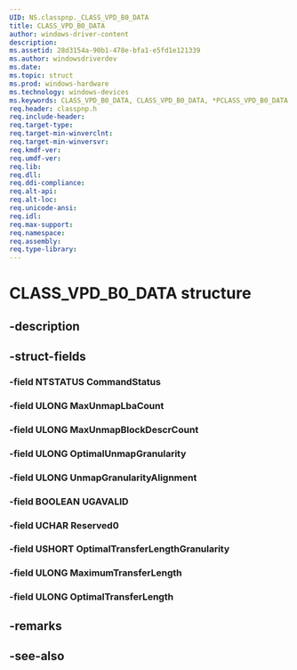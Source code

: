 ```yaml
---
UID: NS.classpnp._CLASS_VPD_B0_DATA
title: CLASS_VPD_B0_DATA
author: windows-driver-content
description: 
ms.assetid: 28d3154a-90b1-478e-bfa1-e5fd1e121339
ms.author: windowsdriverdev
ms.date: 
ms.topic: struct
ms.prod: windows-hardware
ms.technology: windows-devices
ms.keywords: CLASS_VPD_B0_DATA, CLASS_VPD_B0_DATA, *PCLASS_VPD_B0_DATA
req.header: classpnp.h
req.include-header:
req.target-type:
req.target-min-winverclnt:
req.target-min-winversvr:
req.kmdf-ver:
req.umdf-ver:
req.lib:
req.dll:
req.ddi-compliance:
req.alt-api:
req.alt-loc:
req.unicode-ansi:
req.idl:
req.max-support:
req.namespace:
req.assembly:
req.type-library:
---
```


# CLASS_VPD_B0_DATA structure

## -description



## -struct-fields

### -field NTSTATUS CommandStatus			
 	
### -field ULONG MaxUnmapLbaCount			
 	
### -field ULONG MaxUnmapBlockDescrCount			
 	
### -field ULONG OptimalUnmapGranularity			
 	
### -field ULONG UnmapGranularityAlignment			
 	
### -field BOOLEAN UGAVALID			
 	
### -field UCHAR Reserved0			
 	
### -field USHORT OptimalTransferLengthGranularity			
 	
### -field ULONG MaximumTransferLength			
 	
### -field ULONG OptimalTransferLength			
 	
## -remarks

## -see-also